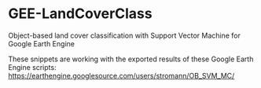 # GEE-LandCoverClass
Object-based land cover classification with Support Vector Machine for Google Earth Engine

These snippets are working with the exported results of these Google Earth Engine scripts: https://earthengine.googlesource.com/users/stromann/OB_SVM_MC/
